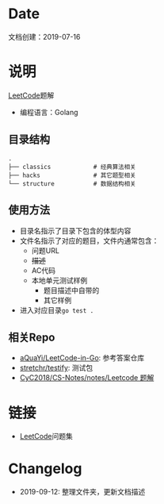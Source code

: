 # Date
文档创建：2019-07-16

# 说明
[LeetCode](https://leetcode.com/problemset/algorithms/)题解
- 编程语言：Golang

## 目录结构
```
.
├── classics            # 经典算法相关
├── hacks               # 其它题型相关
└── structure           # 数据结构相关
```

## 使用方法
- 目录名指示了目录下包含的体型内容
- 文件名指示了对应的题目，文件内通常包含：
    - 问题URL
    - ~~描述~~
    - AC代码
    - 本地单元测试样例
        - 题目描述中自带的
        - 其它样例
- 进入对应目录`go test .`

## 相关Repo
- [aQuaYi/LeetCode-in-Go](https://github.com/aQuaYi/LeetCode-in-Go): 参考答案仓库
- [stretchr/testify](https://github.com/stretchr/testify): 测试包
- [CyC2018/CS-Notes/notes/Leetcode 题解](https://github.com/CyC2018/CS-Notes/blob/master/notes/Leetcode%20%E9%A2%98%E8%A7%A3.md)

# 链接
- [LeetCode](https://leetcode.com/problemset/algorithms/)问题集

# Changelog
- 2019-09-12: 整理文件夹，更新文档描述
